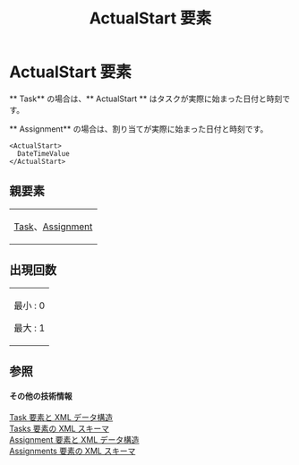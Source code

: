 ﻿---
title: ActualStart 要素
TOCTitle: ActualStart 要素
ms:assetid: e4beed61-463b-4c19-99ff-7c585ce45d15
ms:mtpsurl: https://msdn.microsoft.com/ja-jp/library/Bb968713(v=office.12)
ms:contentKeyID: 16749250
ms.date: 06/30/2008
mtps_version: v=office.12
ms.translationtype: HT
---

# ActualStart 要素

** Task** の場合は、** ActualStart ** はタスクが実際に始まった日付と時刻です。

** Assignment** の場合は、割り当てが実際に始まった日付と時刻です。

    <ActualStart>
      DateTimeValue
    </ActualStart>

## 親要素

<table>
<colgroup>
<col style="width: 100%" />
</colgroup>
<tbody>
<tr class="odd">
<td><p><a href="task-element.md">Task</a>、<a href="assignment-element.md">Assignment</a></p></td>
</tr>
</tbody>
</table>


## 出現回数


<table>
<colgroup>
<col style="width: 100%" />
</colgroup>
<tbody>
<tr class="odd">
<td><p>最小 : 0</p>
<p>最大 : 1</p></td>
</tr>
</tbody>
</table>


## 参照

#### その他の技術情報

[Task 要素と XML データ構造](task-elements-and-xml-structure.md)  
[Tasks 要素の XML スキーマ](xml-schema-for-the-tasks-element.md)  
[Assignment 要素と XML データ構造](assignment-elements-and-xml-structure.md)  
[Assignments 要素の XML スキーマ](xml-schema-for-the-assignments-element.md)


